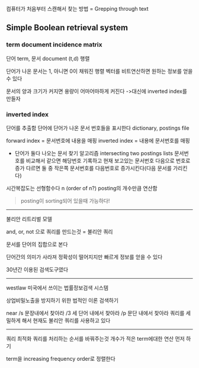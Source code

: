 컴퓨터가 처음부터 스캔해서 찾는 방법 = Grepping through text

## Simple Boolean retrieval system

### term document incidence matrix
단어 term, 문서 document (t,d) 행렬

단어가 나온 문서는 1, 아니면 0이 채워진 행렬
벡터를 비트연산하면 원하는 정보를 얻을 수 있다

문서의 양과 크기가 커지면 용량이 어마어마하게 커진다
->대신에 inverted index를 만들자


### inverted index
단어를 추출함
단어에 단어가 나온 문서 번호들을 표시한다
dictionary, postings file


forward index = 문서번호에 내용을 매핑
inverted index = 내용에 문서번호를 매핑


- 단어가 둘다 나오는 문서 찾기 알고리즘
intersecting two postings lists
문서번호를 비교해서 같으면 해당번호 기록하고 현재 보고있는 문서번호 다음으로 번호로 증가
다르면 둘 중 작은쪽 문서번호를 다음번호로 증가시킨다(다음 문서를 가리킨다)

시간복잡도는 선형함수다 n (order of n?)
posting의 개수만큼 연산함

> posting이 sorting되어 있을때 가능하다!

---

불리안 리트리벌 모델

and, or, not 으로 쿼리를 만드는것 = 불리안 쿼리

문서를 단어의 집합으로 본다

단어간의 의미가 사라져 정확성이 떨어지지만 빠르게 정보를 얻을 수 있다

30년간 이용된 검색도구였다

---

westlaw
미국에서 쓰이는 법률정보검색 시스템

상업비밀노출을 방지하기 위한 법적인 이론 검색하기

near
/s 문장내에서 찾아라
/3 세 단어 내에서 찾아라
/p 문단 내에서 찾아라
쿼리를 세밀하게 해서 현재도 불리안 쿼리를 사용하고 있다


---
쿼리 최적화
쿼리를 처리하는 순서를 바꿔주는것
개수가 적은 term에대한 연산 먼저 하기

term을 increasing frequency order로 정렬한다




